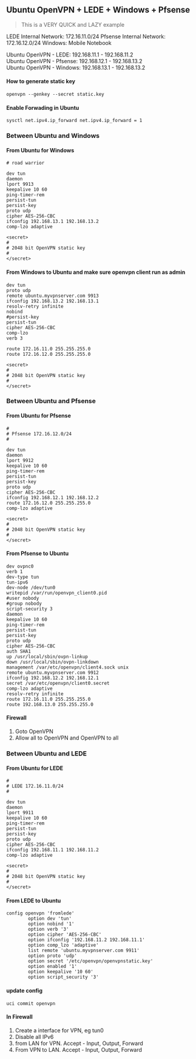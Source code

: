 ## Ubuntu OpenVPN + LEDE + Windows + Pfsense

> This is a VERY QUICK and LAZY example

LEDE Internal Network: 172.16.11.0/24
Pfsense Internal Network: 172.16.12.0/24
Windows: Mobile Notebook

Ubuntu OpenVPN - LEDE: 192.168.11.1 - 192.168.11.2  
Ubuntu OpenVPN - Pfsense: 192.168.12.1 - 192.168.13.2  
Ubuntu OpenVPN - Windows: 192.168.13.1 - 192.168.13.2  

#### How to generate static key
```
openvpn --genkey --secret static.key
```

#### Enable Forwading in Ubuntu
```
sysctl net.ipv4.ip_forward net.ipv4.ip_forward = 1
```

### Between Ubuntu and Windows


#### From Ubuntu for Windows
```
# road warrior

dev tun
daemon
lport 9913
keepalive 10 60
ping-timer-rem
persist-tun
persist-key
proto udp
cipher AES-256-CBC
ifconfig 192.168.13.1 192.168.13.2
comp-lzo adaptive

<secret>
#
# 2048 bit OpenVPN static key
#
</secret>
```

#### From Windows to Ubuntu and make sure openvpn client run as admin
```
dev tun
proto udp
remote ubuntu.myvpnserver.com 9913
ifconfig 192.168.13.2 192.168.13.1
resolv-retry infinite
nobind
#persist-key
persist-tun
cipher AES-256-CBC
comp-lzo
verb 3

route 172.16.11.0 255.255.255.0
route 172.16.12.0 255.255.255.0

<secret>
#
# 2048 bit OpenVPN static key
#
</secret>
```

### Between Ubuntu and Pfsense

#### From Ubuntu for Pfsense
```
#
# Pfsense 172.16.12.0/24
#

dev tun
daemon
lport 9912
keepalive 10 60
ping-timer-rem
persist-tun
persist-key
proto udp
cipher AES-256-CBC
ifconfig 192.168.12.1 192.168.12.2
route 172.16.12.0 255.255.255.0
comp-lzo adaptive

<secret>
#
# 2048 bit OpenVPN static key
#
</secret>
```
#### From Pfsense to Ubuntu
```
dev ovpnc0
verb 1
dev-type tun
tun-ipv6
dev-node /dev/tun0
writepid /var/run/openvpn_client0.pid
#user nobody
#group nobody
script-security 3
daemon
keepalive 10 60
ping-timer-rem
persist-tun
persist-key
proto udp
cipher AES-256-CBC
auth SHA1
up /usr/local/sbin/ovpn-linkup
down /usr/local/sbin/ovpn-linkdown
management /var/etc/openvpn/client4.sock unix
remote ubuntu.myvpnserver.com 9912
ifconfig 192.168.12.2 192.168.12.1
secret /var/etc/openvpn/client0.secret
comp-lzo adaptive
resolv-retry infinite
route 172.16.11.0 255.255.255.0
route 192.168.13.0 255.255.255.0
```

#### Firewall

1. Goto OpenVPN
2. Allow all to OpenVPN and OpenVPN to all


### Between Ubuntu and LEDE

#### From Ubuntu for LEDE
```
#
# LEDE 172.16.11.0/24
#

dev tun
daemon
lport 9911
keepalive 10 60
ping-timer-rem
persist-tun
persist-key
proto udp
cipher AES-256-CBC
ifconfig 192.168.11.1 192.168.11.2
comp-lzo adaptive

<secret>
#
# 2048 bit OpenVPN static key
#
</secret>
```

#### From LEDE to Ubuntu
``` 
config openvpn 'fromlede'
        option dev 'tun'
        option nobind '1'
        option verb '3'
        option cipher 'AES-256-CBC'
        option ifconfig '192.168.11.2 192.168.11.1'
        option comp_lzo 'adaptive'
        list remote 'ubuntu.myvpnserver.com 9911'
        option proto 'udp'
        option secret '/etc/openvpn/openvpnstatic.key'
        option enabled '1'
        option keepalive '10 60'
        option script_security '3'
```

#### update config
```
uci commit openvpn
```

#### In Firewall

1. Create a interface for VPN, eg tun0
2. Disable all IPv6
3. from LAN for VPN. Accept - Input, Output, Forward
4. From VPN to LAN. Accept - Input, Output, Forward
